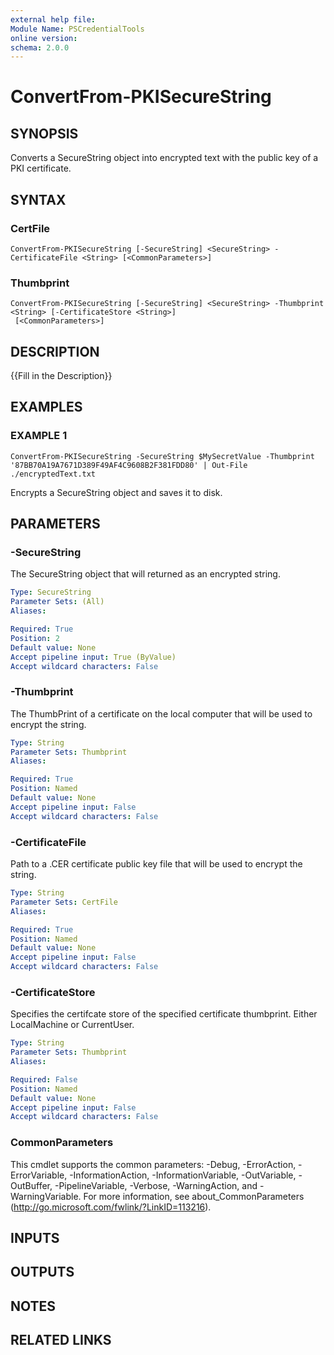 ```yaml
---
external help file:
Module Name: PSCredentialTools
online version:
schema: 2.0.0
---
```


# ConvertFrom-PKISecureString

## SYNOPSIS
Converts a SecureString object into encrypted text with the public key of a PKI certificate.

## SYNTAX

### CertFile
```
ConvertFrom-PKISecureString [-SecureString] <SecureString> -CertificateFile <String> [<CommonParameters>]
```

### Thumbprint
```
ConvertFrom-PKISecureString [-SecureString] <SecureString> -Thumbprint <String> [-CertificateStore <String>]
 [<CommonParameters>]
```

## DESCRIPTION
{{Fill in the Description}}

## EXAMPLES

### EXAMPLE 1
```
ConvertFrom-PKISecureString -SecureString $MySecretValue -Thumbprint '87BB70A19A7671D389F49AF4C9608B2F381FDD80' | Out-File ./encryptedText.txt
```

Encrypts a SecureString object and saves it to disk.

## PARAMETERS

### -SecureString
The SecureString object that will returned as an encrypted string.

```yaml
Type: SecureString
Parameter Sets: (All)
Aliases:

Required: True
Position: 2
Default value: None
Accept pipeline input: True (ByValue)
Accept wildcard characters: False
```

### -Thumbprint
The ThumbPrint of a certificate on the local computer that will be used to encrypt the string.

```yaml
Type: String
Parameter Sets: Thumbprint
Aliases:

Required: True
Position: Named
Default value: None
Accept pipeline input: False
Accept wildcard characters: False
```

### -CertificateFile
Path to a .CER certificate public key file that will be used to encrypt the string.

```yaml
Type: String
Parameter Sets: CertFile
Aliases:

Required: True
Position: Named
Default value: None
Accept pipeline input: False
Accept wildcard characters: False
```

### -CertificateStore
Specifies the certifcate store of the specified certificate thumbprint.
Either LocalMachine or CurrentUser.

```yaml
Type: String
Parameter Sets: Thumbprint
Aliases:

Required: False
Position: Named
Default value: None
Accept pipeline input: False
Accept wildcard characters: False
```

### CommonParameters
This cmdlet supports the common parameters: -Debug, -ErrorAction, -ErrorVariable, -InformationAction, -InformationVariable, -OutVariable, -OutBuffer, -PipelineVariable, -Verbose, -WarningAction, and -WarningVariable.
For more information, see about_CommonParameters (http://go.microsoft.com/fwlink/?LinkID=113216).

## INPUTS

## OUTPUTS

## NOTES

## RELATED LINKS
